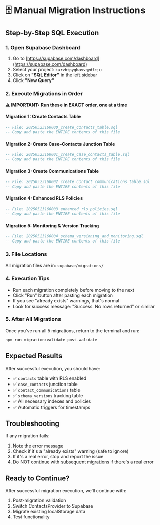 # 🗄️ Manual Migration Instructions

## Step-by-Step SQL Execution

### 1. Open Supabase Dashboard
1. Go to [https://supabase.com/dashboard](https://supabase.com/dashboard)
2. Select your project: `karvbtpygbavvqydfcju`
3. Click on **"SQL Editor"** in the left sidebar
4. Click **"New Query"**

### 2. Execute Migrations in Order

**⚠️ IMPORTANT: Run these in EXACT order, one at a time**

#### Migration 1: Create Contacts Table
```sql
-- File: 20250523160000_create_contacts_table.sql
-- Copy and paste the ENTIRE contents of this file
```

#### Migration 2: Create Case-Contacts Junction Table  
```sql
-- File: 20250523160001_create_case_contacts_table.sql
-- Copy and paste the ENTIRE contents of this file
```

#### Migration 3: Create Communications Table
```sql
-- File: 20250523160002_create_contact_communications_table.sql  
-- Copy and paste the ENTIRE contents of this file
```

#### Migration 4: Enhanced RLS Policies
```sql
-- File: 20250523160003_enhanced_rls_policies.sql
-- Copy and paste the ENTIRE contents of this file
```

#### Migration 5: Monitoring & Version Tracking
```sql
-- File: 20250523160004_schema_versioning_and_monitoring.sql
-- Copy and paste the ENTIRE contents of this file
```

### 3. File Locations
All migration files are in: `supabase/migrations/`

### 4. Execution Tips
- Run each migration completely before moving to the next
- Click "Run" button after pasting each migration
- If you see "already exists" warnings, that's normal
- Look for success message: "Success. No rows returned" or similar

### 5. After All Migrations
Once you've run all 5 migrations, return to the terminal and run:
```bash
npm run migration:validate post-validate
```

## Expected Results
After successful execution, you should have:
- ✅ `contacts` table with RLS enabled
- ✅ `case_contacts` junction table  
- ✅ `contact_communications` table
- ✅ `schema_versions` tracking table
- ✅ All necessary indexes and policies
- ✅ Automatic triggers for timestamps

## Troubleshooting
If any migration fails:
1. Note the error message
2. Check if it's a "already exists" warning (safe to ignore)
3. If it's a real error, stop and report the issue
4. Do NOT continue with subsequent migrations if there's a real error

## Ready to Continue?
After successful migration execution, we'll continue with:
1. Post-migration validation
2. Switch ContactsProvider to Supabase
3. Migrate existing localStorage data
4. Test functionality